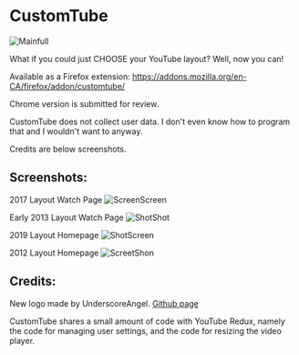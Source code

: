 # CustomTube

![Mainfull](https://github.com/lightbeam24/CustomTube/assets/105595945/e9e27f41-4587-4f4c-b505-525520a62e73)

What if you could just CHOOSE your YouTube layout? Well, now you can!

Available as a Firefox extension: https://addons.mozilla.org/en-CA/firefox/addon/customtube/

Chrome version is submitted for review.

CustomTube does not collect user data. I don't even know how to program that and I wouldn't want to anyway.

Credits are below screenshots.

Screenshots:
-

2017 Layout Watch Page
![ScreenScreen](https://github.com/lightbeam24/customtube/assets/105595945/965b6933-a59c-425a-b784-cacecf9cee1c)

Early 2013 Layout Watch Page
![ShotShot](https://github.com/lightbeam24/customtube/assets/105595945/e77c54f5-ded7-4692-9431-84c8a5950e90)

2019 Layout Homepage
![ShotScreen](https://github.com/lightbeam24/customtube/assets/105595945/9dc693c5-3b1b-4b4e-a968-f1c5d6275eed)

2012 Layout Homepage
![ScreetShon](https://github.com/lightbeam24/customtube/assets/105595945/4332dd6b-0625-4ba7-a986-aa6e087842c8)

Credits:
-

New logo made by UnderscoreAngel. [Github page](https://github.com/UnderscoreAngel)

CustomTube shares a small amount of code with YouTube Redux, namely the code for managing user settings, and the code for resizing the video player.
